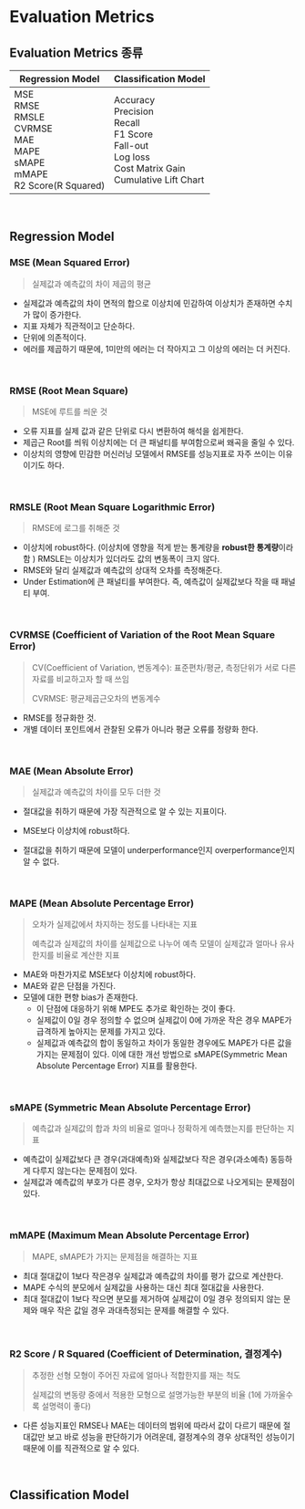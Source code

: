 # Evaluation Metrics

## Evaluation Metrics 종류

| Regression Model                                             | Classification Model                                         |
| ------------------------------------------------------------ | ------------------------------------------------------------ |
| MSE<br />RMSE<br />RMSLE<br />CVRMSE<br />MAE<br />MAPE<br />sMAPE<br />mMAPE<br />R2 Score(R Squared) | Accuracy<br />Precision<br />Recall<br />F1 Score<br />Fall-out<br />Log loss<br />Cost Matrix Gain<br />Cumulative Lift Chart |

<br/>

## Regression Model

### MSE (Mean Squared Error)

> 실제값과 예측값의 차이 제곱의 평균

- 실제값과 예측값의 차이 면적의 합으로 이상치에 민감하여 이상치가 존재하면 수치가 많이 증가한다.
- 지표 자체가 직관적이고 단순하다.
- 단위에 의존적이다.
- 에러를 제곱하기 때문에, 1미만의 에러는 더 작아지고 그 이상의 에러는 더 커진다.

<br/>

### RMSE (Root Mean Square)

> MSE에 루트를 씌운 것

- 오류 지표를 실제 값과 같은 단위로 다시 변환하여 해석을 쉽게한다.
- 제곱근 Root를 씌워 이상치에는 더 큰 패널티를 부여함으로써 왜곡을 줄일 수 있다.
- 이상치의 영향에 민감한 머신러닝 모델에서 RMSE를 성능지표로 자주 쓰이는 이유이기도 하다.

<br/>

### RMSLE (Root Mean Square Logarithmic Error)

> RMSE에 로그를 취해준 것

- 이상치에 robust하다. (이상치에 영향을 적게 받는 통계량을 **robust한 통계량**이라 함 )
  RMSLE는 이상치가 있더라도 값의 변동폭이 크지 않다.
- RMSE와 달리 실제값과 예측값의 상대적 오차를 측정해준다.
- Under Estimation에 큰 패널티를 부여한다. 즉, 예측값이 실제값보다 작을 때 패널티 부여.

<br/>

### CVRMSE (Coefficient of Variation of the Root Mean Square Error)

> CV(Coefficient of Variation, 변동계수): 표준편차/평균, 측정단위가 서로 다른 자료를 비교하고자 할 때 쓰임
>
> CVRMSE: 평균제곱근오차의 변동계수

- RMSE를 정규화한 것.
- 개별 데이터 포인트에서 관찰된 오류가 아니라 평균 오류를 정량화 한다.

<br/>

### MAE (Mean Absolute Error)

> 실제값과 예측값의 차이를 모두 더한 것

- 절대값을 취하기 때문에 가장 직관적으로 알 수 있는 지표이다.
- MSE보다 이상치에 robust하다.

- 절대값을 취하기 때문에 모델이 underperformance인지 overperformance인지 알 수 없다.

<br/>

### MAPE (Mean Absolute Percentage Error)

> 오차가 실제값에서 차지하는 정도를 나타내는 지표
>
> 예측값과 실제값의 차이를 실제값으로 나누어 예측 모델이 실제값과 얼마나 유사한지를 비율로 계산한 지표

- MAE와 마찬가지로 MSE보다 이상치에 robust하다.
- MAE와 같은 단점을 가진다.
- 모델에 대한 편향 bias가 존재한다.
  - 이 단점에 대응하기 위해 MPE도 추가로 확인하는 것이 좋다.
  - 실제값이 0일 경우 정의할 수 없으며 실제값이 0에 가까운 작은 경우 MAPE가 급격하게 높아지는 문제를 가지고 있다.
  - 실제값과 예측값의 합이 동일하고 차이가 동일한 경우에도 MAPE가  다른 값을 가지는 문제점이 있다.
    이에 대한 개선 방법으로 sMAPE(Symmetric Mean Absolute Percentage Error) 지표를 활용한다.

<br/>

### sMAPE (Symmetric Mean Absolute Percentage Error)

> 예측값과 실제값의 합과 차의 비율로 얼마나 정확하게 예측했는지를 판단하는 지표

- 예측값이 실제값보다 큰 경우(과대예측)와 실제값보다 작은 경우(과소예측) 동등하게 다루지 않는다는 문제점이 있다.
- 실제값과 예측값의 부호가 다른 경우, 오차가 항상 최대값으로 나오게되는 문제점이 있다.

<br/>

### mMAPE (Maximum Mean Absolute Percentage Error)

> MAPE, sMAPE가 가지는 문제점을 해결하는 지표

- 최대 절대값이 1보다 작은경우 실제값과 예측값의 차이를 평가 값으로 계산한다.
- MAPE 수식의 분모에서 실제값을 사용하는 대신 최대 절대값을 사용한다.
- 최대 절대값이 1보다 작으면 분모를 제거하여 실제값이 0일 경우 정의되지 않는 문제와 매우 작은 값일 경우 과대측정되는 문제를 해결할 수 있다.

<br/>

### R2 Score / R Squared (Coefficient of Determination, 결정계수)

> 추정한 선형 모형이 주어진 자료에 얼마나 적합한지를 재는 척도
>
> 실제값의 변동량 중에서 적용한 모형으로 설명가능한 부분의 비율 (1에 가까울수록 설명력이 좋다)

- 다른 성능지표인 RMSE나 MAE는 데이터의 범위에 따라서 값이 다르기 때문에 절대값만 보고 바로 성능을 판단하기가 어려운데, 결정계수의 경우 상대적인 성능이기 때문에 이를 직관적으로 알 수 있다.

<br/>

## Classification Model

